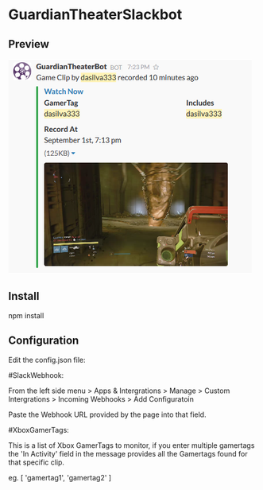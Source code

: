 # GuardianTheaterSlackbot

## Preview

![Slack Preview](preview.png)

## Install

npm install

## Configuration

Edit the config.json file:

#SlackWebhook: 

From the left side menu > Apps & Intergrations > Manage > Custom Intergrations > Incoming Webhooks > Add Configuratoin

Paste the Webhook URL provided by the page into that field.

#XboxGamerTags: 

This is a list of Xbox GamerTags to monitor, if you enter multiple gamertags the 'In Activity' field in the message provides all the Gamertags found for that specific clip.

eg. [ 'gamertag1', 'gamertag2' ]

